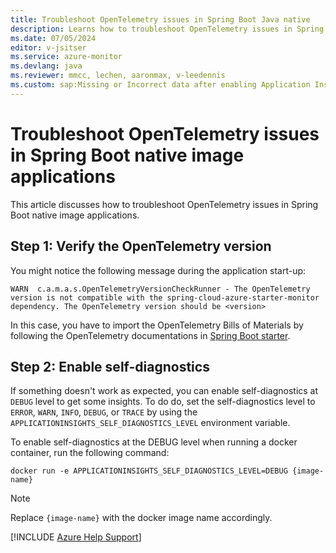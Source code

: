 ```yaml
---
title: Troubleshoot OpenTelemetry issues in Spring Boot Java native
description: Learns how to troubleshoot OpenTelemetry issues in Spring Boot Java native image applications.
ms.date: 07/05/2024
editor: v-jsitser
ms.service: azure-monitor
ms.devlang: java
ms.reviewer: mmcc, lechen, aaronmax, v-leedennis
ms.custom: sap:Missing or Incorrect data after enabling Application Insights in Azure Portal
---
```

# Troubleshoot OpenTelemetry issues in Spring Boot native image applications

This article discusses how to troubleshoot OpenTelemetry issues in Spring Boot native image applications.

## Step 1: Verify the OpenTelemetry version

You might notice the following message during the application start-up:

```output
WARN  c.a.m.a.s.OpenTelemetryVersionCheckRunner - The OpenTelemetry version is not compatible with the spring-cloud-azure-starter-monitor dependency. The OpenTelemetry version should be <version>
```

In this case, you have to import the OpenTelemetry Bills of Materials
by following the OpenTelemetry documentations in [Spring Boot starter](https://opentelemetry.io/docs/instrumentation/java/automatic/spring-boot/#dependency-management).

## Step 2: Enable self-diagnostics

If something doesn't work as expected, you can enable self-diagnostics at `DEBUG` level to get some insights. To do do, set the self-diagnostics level to `ERROR`, `WARN`, `INFO`, `DEBUG`, or `TRACE` by using the `APPLICATIONINSIGHTS_SELF_DIAGNOSTICS_LEVEL` environment variable.

To enable self-diagnostics at the DEBUG level when running a docker container, run the following command:

```console
docker run -e APPLICATIONINSIGHTS_SELF_DIAGNOSTICS_LEVEL=DEBUG {image-name}
```

> [!NOTE]
> Replace `{image-name}` with the docker image name accordingly.

[!INCLUDE [Azure Help Support](../../../../includes/azure-help-support.md)]

